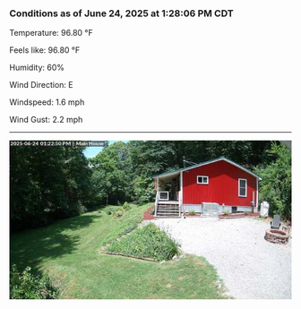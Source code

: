 ### Conditions as of June 24, 2025 at 1:28:06 PM CDT 

Temperature: 96.80 &deg;F

Feels like: 96.80 &deg;F

Humidity: 60%

Wind Direction: E

Windspeed: 1.6 mph

Wind Gust: 2.2 mph

---

<img src="./images/latest.jpeg"/>

